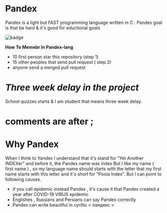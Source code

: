 # Pandex
Pandex is a light but FAST programming language written in C . Pandex goal is that be hard &amp; it's good for eductional goals 

![badge](https://tokei.rs/b1/github/nim-lang/csources)

**How To Memebr In Pandex-lang**
* 10 first person star this repository (step 1)
* 15 other peoples that send pull request ( step 2)
* anyone send a merged pull request

# ***Three week delay in the project***

School quizzes starts & I am student that means three week delay.

# comments are after ;

# Why Pandex
When I think to Yandex I understand that it's stand for "Yet Another INDEXer"
and before it, the Pandex name was index But I like my name ( first name ) ,
so my language name should starts with the letter that my first name starts
with this letter and it's short for "Pooia Index".
But I can point to following causes.
* if you call epidemic instead Pandex , it's cause it that Pandex created a year after COVID-19 VIRUS epidemic
* Englishes , Russians and Persians can say Pandex correctly
* Pandex can write beautiful in cyrillic < пандекс >
